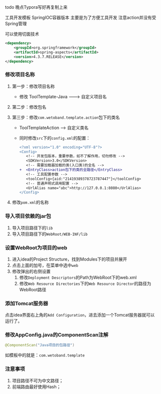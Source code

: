 todo 晚点Typora写好再复制上来

工具开发模板 SpringIOC容器版本
主要是为了方便工具开发
注意action并没有受Spring管理

可以使用切面技术

```xml
<dependency>
    <groupId>org.springframework</groupId>
    <artifactId>spring-aspects</artifactId>
    <version>4.3.7.RELEASE</version>
</dependency>
```

### 修改项目名称

1. 第一步：修改项目名称

   - 修改 ToolTemplate-Java  ——–>  自定义项目名

2. 第二步：修改包名

3. 第三步：修改`com.wetoband.template.action`包下的类名

   - ToolTemplateAction ——> 自定义类名

   - 同时修改`src`下的`config.xml`的配置：

     ```diff
     <?xml version="1.0" encoding="UTF-8"?>
     <Config>
     	<!-- 开发包版本，重要参数，如不了解作用，切勿修改 -->
     	<SDKVersion>3.0</SDKVersion>
     	<!-- 需要加载器加载的类(入口类)的全名 -->
     +	<EntryClass>action包下的类的全路径</EntryClass>
     	<!-- 工具配置参数 -->
     	<toolConfig>{aid:"21419389378723787447"}</toolConfig>
     	<!-- 普通声明式调用配置 -->
     	<UrlAlias name="abc">http://127.0.0.1:8080</UrlAlias>
     </Config>
     ```

4. 修改`pom.xml`的名称

### 导入项目依赖的jar包

1. 导入项目路径下的`lib`
2. 导入项目路径下的`WebRoot/WEB-INF/lib`

### 设置WebRoot为项目的web

1. 进入idea的Project Structure，找到Modules下的项目并展开
2. 点击上面的加号，在菜单中选中`web`
3. 修改弹出的右侧设置
   1. 修改`Deployment Descriptors`的Path为WebRoot下的web.xml
   2. 修改`Web Resource Directories`下的`Web Resource Director`的路径为WebRoot路径

### 添加Tomcat服务器

点击idea界面右上角的`Add Configuration`，进去添加一个Tomcat服务器就可以运行了。

### 修改AppConfig.java的ComponentScan注解

```java
@ComponentScan("Java项目的包路径")
```

如模板中的就是：`com.wetoband.template`

### 注意事项

1. 项目路径不可为中文路径；
2. 前端路由最好使用Hash；
